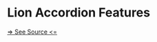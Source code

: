 # Lion Accordion Features

[=> See Source <=](../../../docs/components/content/accordion/features.md)

